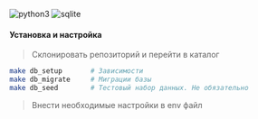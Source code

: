 ![python3](https://img.shields.io/badge/Python-14354C?style=plastic&logo=python&logoColor=white)
![sqlite](https://img.shields.io/badge/Sqlite-49A4DA?style=plastic&logo=sqlite&logoColor=white)

#### Установка и настройка
>
> Склонировать репозиторий и перейти в каталог 

```bash
make db_setup 		# Зависимости
make db_migrate 	# Миграции базы
make db_seed 		# Тестовый набор данных. Не обязательно
```
>
> Внести необходимые настройки в env файл




